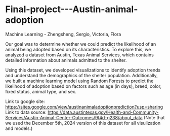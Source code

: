 # Final-project---Austin-animal-adoption
Machine Learning - Zhengsheng, Sergio, Victoria, Flora

Our goal was to determine whether we could predict the likelihood of an animal being adopted based on its characteristics. To explore this, we analyzed a dataset from Austin, Texas Animal Services, which contains detailed information about animals admitted to the shelter.

Using this dataset, we developed visualizations to identify adoption trends and understand the demographics of the shelter population. Additionally, we built a machine learning model using Random Forests to predict the likelihood of adoption based on factors such as age (in days), breed, color, fixed status, animal type, and sex.

Link to google site: https://sites.google.com/view/austinanimaladoptionprediction?usp=sharing
Link to data source: https://data.austintexas.gov/Health-and-Community-Services/Austin-Animal-Center-Outcomes/9t4d-g238/about_data (Note that we used the December 5th, 2024 version of this dataset for all visulization and models.)
